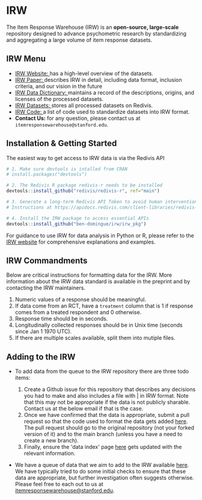 # IRW
The Item Response Warehouse (IRW) is an **open-source, large-scale** repository designed to advance psychometric research by standardizing and aggregating a large volume of item response datasets. 

## IRW Menu
- [IRW Website: ](https://datapages.github.io/irw/)has a high-level overview of the datasets.
- [IRW Paper: ](https://osf.io/preprints/psyarxiv/7bd54)describes IRW in detail, including data format, inclusion criteria, and our vision in the future
- [IRW Data Dictionary: ](https://docs.google.com/spreadsheets/d/1nhPyvuAm3JO8c9oa1swPvQZghAvmnf4xlYgbvsFH99s/edit?gid=0#gid=0)maintains a record of the descriptions, origins, and licenses of the processed datasets.
- [IRW Datasets: ](https://redivis.com/datasets/as2e-cv7jb41fd/tables)stores all processed datasets on Redivis.
- [IRW Code: ](https://github.com/KingArthur0205/irw/tree/main/data)a list of code used to standardize datasets into IRW format.
- **Contact Us:** for any question, please contact us at ```itemresponsewarehouse@stanford.edu```.

## Installation & Getting Started
The easiest way to get access to IRW data is via the Redivis API

```r
# 1. Make sure devtools is intalled from CRAN 
# install.packages("devtools")

# 2. The Redivis R package redivis-r needs to be installed
devtools::install_github("redivis/redivis-r", ref="main")

# 3. Generate a long-term Redivis API Token to avoid human intervention.
# Instructions at https://apidocs.redivis.com/client-libraries/redivis-r/getting-started

# 4. Install the IRW package to access essential APIs
devtools::install_github("ben-domingue/irw/irw_pkg")
```
For guidance to use IRW for data analysis in Python or R, please refer to the [IRW website](https://datapages.github.io/irw/analysis.html) for comprehensive explanations and examples.



## IRW Commandments
Below are critical instructions for formatting data for the IRW. More information about the IRW data standard is available in the preprint and by contacting the IRW maintainers. 
1. Numeric values of a response should be meaningful.
2. If data come from an RCT, have a `treatment` column that is 1 if response comes from a treated respondent and 0 otherwise.  
3. Response time should be in seconds.   
4. Longitudinally collected responses should be in Unix time (seconds since Jan 1 1970 UTC).
5. If there are multiple scales available, split them into mutiple files.  

## Adding to the IRW
- To add data from the queue to the IRW repository there are three todo items: 

  1. Create a Github issue for this repository that describes any decisions you had to make and also includes a file with | in IRW format. Note that this may not be appropriate if the data is not publicly sharable. Contact us at the below email if that is the case.
  2. Once we have confirmed that the data is appropriate, submit a pull request so that the code used to format the data gets added [here](https://github.com/ben-domingue/irw/tree/main/data). The pull request should go to the original repository (not your forked version of it) and to the main branch (unless you have a need to create a new branch). 
  3. Finally, ensure the 'data index' page  [here](https://docs.google.com/spreadsheets/d/1nhPyvuAm3JO8c9oa1swPvQZghAvmnf4xlYgbvsFH99s/edit#gid=0) gets updated with the relevant information. 

- We have a queue of data that we aim to add to the IRW available  [here](https://github.com/ben-domingue/irw/issues). We have typically tried to do some initial checks to ensure that these data are appropriate, but further investigation often suggests otherwise. Please feel free to each out to us at itemresponsewarehouse@stanford.edu. 

